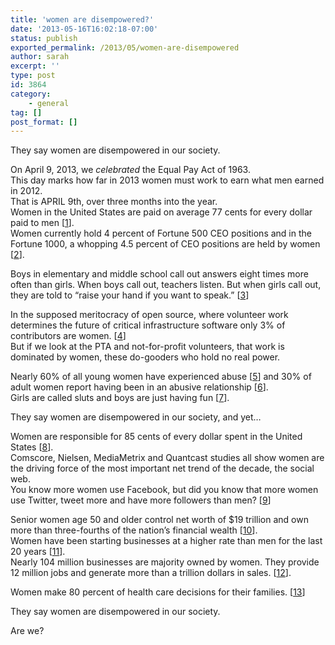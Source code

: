 ```yaml
---
title: 'women are disempowered?'
date: '2013-05-16T16:02:18-07:00'
status: publish
exported_permalink: /2013/05/women-are-disempowered
author: sarah
excerpt: ''
type: post
id: 3864
category:
    - general
tag: []
post_format: []
---
```

They say women are disempowered in our society.

On April 9, 2013, we *celebrated* the Equal Pay Act of 1963.  
This day marks how far in 2013 women must work to earn what men earned in 2012.  
That is APRIL 9th, over three months into the year.  
Women in the United States are paid on average 77 cents for every dollar paid to men \[[1](http://www.huffingtonpost.com/2013/04/09/women-and-equal-pay-wage-gap_n_3038806.html)\].  
Women currently hold 4 percent of Fortune 500 CEO positions and in the Fortune 1000, a whopping 4.5 percent of CEO positions are held by women \[[2](http://www.catalyst.org/knowledge/women-ceos-fortune-1000)\].

Boys in elementary and middle school call out answers eight times more often than girls. When boys call out, teachers listen. But when girls call out, they are told to “raise your hand if you want to speak.” \[[3](http://www.amptoons.com/blog/2006/11/16/gender-bias-in-the-classroom-do-teachers-give-boys-more-attention/)\]

In the supposed meritocracy of open source, where volunteer work determines the future of critical infrastructure software only 3% of contributors are women. \[[4](http://opensource.com/life/13/4/increasing-foss-participation)\]  
But if we look at the PTA and not-for-profit volunteers, that work is dominated by women, these do-gooders who hold no real power.

Nearly 60% of all young women have experienced abuse \[[5](http://www.huffingtonpost.com/2011/05/04/glamour-relationship-abuse_n_857472.html)\] and 30% of adult women report having been in an abusive relationship \[[6](http://www.cbsnews.com/2100-500202_162-20059316.html)\].  
Girls are called sluts and boys are just having fun \[[7](http://feminspire.com/why-are-girls-called-sluts-but-guys-are-just-having-fun/)\].

They say women are disempowered in our society, and yet…

Women are responsible for 85 cents of every dollar spent in the United States \[[8](http://www.she-conomy.com/facts-on-women)\].  
Comscore, Nielsen, MediaMetrix and Quantcast studies all show women are the driving force of the most important net trend of the decade, the social web.  
You know more women use Facebook, but did you know that more women use Twitter, tweet more and have more followers than men? \[[9](http://techcrunch.com/2011/03/20/why-women-rule-the-internet/)\]

Senior women age 50 and older control net worth of $19 trillion and own more than three-fourths of the nation’s financial wealth \[[10](http://www.she-conomy.com/facts-on-women)\].  
Women have been starting businesses at a higher rate than men for the last 20 years \[[11](http://www.forbes.com/sites/work-in-progress/2012/06/08/entrepreneurship-is-the-new-womens-movement/)\].  
Nearly 104 million businesses are majority owned by women. They provide 12 million jobs and generate more than a trillion dollars in sales. \[[12](http://www.sba.gov/content/women%E2%80%99s-business-ownership-starting-financing-and-growing-right-way)\].

Women make 80 percent of health care decisions for their families. \[[13](http://www.dol.gov/ebsa/newsroom/fshlth5.html)\]

They say women are disempowered in our society.

Are we?